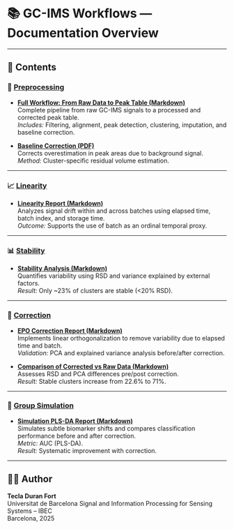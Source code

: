 # 📚 GC-IMS Workflows — Documentation Overview

---

## 📂 Contents

### 🔬 [Preprocessing](Preprocessing/)

- **[Full Workflow: From Raw Data to Peak Table (Markdown)](Preprocessing/Full_workflow.md)**  
  Complete pipeline from raw GC-IMS signals to a processed and corrected peak table.  
  *Includes:* Filtering, alignment, peak detection, clustering, imputation, and baseline correction.

- **[Baseline Correction (PDF)](Preprocessing/baseline_correction.pdf)**  
  Corrects overestimation in peak areas due to background signal.  
  *Method:* Cluster-specific residual volume estimation.


---

### 📈 [Linearity](Linearity/)
- **[Linearity Report (Markdown)](Linearity/linearity_report.md)**  
  Analyzes signal drift within and across batches using elapsed time, batch index, and storage time.  
  *Outcome:* Supports the use of batch as an ordinal temporal proxy.

---

### 📊 [Stability](Stability/)
- **[Stability Analysis (Markdown)](Stability/stability_analysis.md)**  
  Quantifies variability using RSD and variance explained by external factors.  
  *Result:* Only ~23% of clusters are stable (<20% RSD).

---

### 🧮 [Correction](Correction/)
- **[EPO Correction Report (Markdown)](Correction/linear_correction.md)**  
  Implements linear orthogonalization to remove variability due to elapsed time and batch.  
  *Validation:* PCA and explained variance analysis before/after correction.

- **[Comparison of Corrected vs Raw Data (Markdown)](Correction/correction_stability_comparison.md)**  
  Assesses RSD and PCA differences pre/post correction.  
  *Result:* Stable clusters increase from 22.6% to 71%.

---

### 🧪 [Group Simulation](Group_Simulation/)
- **[Simulation PLS-DA Report (Markdown)](Group_Simulation/simulation_plsda.md)**  
  Simulates subtle biomarker shifts and compares classification performance before and after correction.  
  *Metric:* AUC (PLS-DA).  
  *Result:* Systematic improvement with correction.

---

## 👩‍🔬 Author

**Tecla Duran Fort**  
Universitat de Barcelona
Signal and Information Processing for Sensing Systems – IBEC  
Barcelona, 2025
